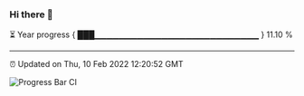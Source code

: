 ### Hi there 👋

⏳ Year progress { ███▁▁▁▁▁▁▁▁▁▁▁▁▁▁▁▁▁▁▁▁▁▁▁▁▁▁▁ } 11.10 %

---

⏰ Updated on Thu, 10 Feb 2022 12:20:52 GMT

![Progress Bar CI](https://github.com/liununu/liununu/workflows/Progress%20Bar%20CI/badge.svg)

